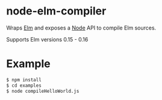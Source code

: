 # node-elm-compiler

Wraps [Elm](https://elm-lang.org) and exposes a [Node](https://nodejs.org) API to compile Elm sources.

Supports Elm versions 0.15 - 0.16

# Example

```bash
$ npm install
$ cd examples
$ node compileHelloWorld.js
```

